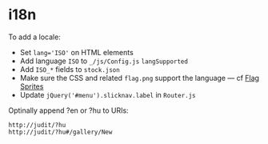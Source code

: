 i18n
====

To add a locale:

* Set `lang='ISO'` on HTML elements
* Add language `ISO` to `_/js/Config.js` `langSupported`
* Add `ISO_*` fields to `stock.json`
* Make sure the CSS and related `flag.png` support the language — cf [Flag Sprites](http://www.flag-sprites.com/)
* Update `jQuery('#menu').slicknav.label` in `Router.js`

Optinally append ?en or ?hu to URIs:

    http://judit/?hu
    http://judit/?hu#/gallery/New
